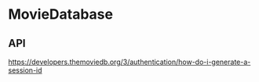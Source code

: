 # MovieDatabase

## API
https://developers.themoviedb.org/3/authentication/how-do-i-generate-a-session-id